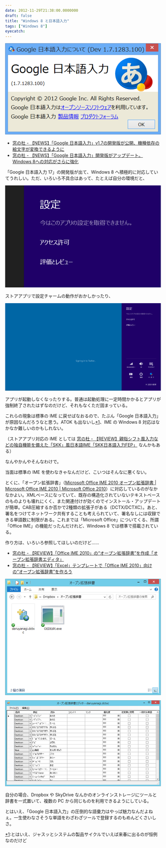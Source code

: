 ```yaml
---
date: 2012-11-29T21:38:00.0000000
draft: false
title: "Windows 8 と日本語入力"
tags: ["Windows 8"]
eyecatch: 
---
```

<p><span itemscope itemtype="http://schema.org/Photograph"><img src="20121129211408.png" alt="f:id:daruyanagi:20121129211408p:plain" title="f:id:daruyanagi:20121129211408p:plain" class="hatena-fotolife" itemprop="image"></span></p>

<ul>
<li><a href="http://www.forest.impress.co.jp/docs/news/20121122_574785.html">&#x7A93;&#x306E;&#x675C; - &#x3010;NEWS&#x3011;&#x300C;Google &#x65E5;&#x672C;&#x8A9E;&#x5165;&#x529B;&#x300D;v1.7&#x306E;&#x958B;&#x767A;&#x7248;&#x304C;&#x516C;&#x958B;&#x3001;&#x6A5F;&#x7A2E;&#x4F9D;&#x5B58;&#x306E;&#x7D75;&#x6587;&#x5B57;&#x304C;&#x5909;&#x63DB;&#x3067;&#x304D;&#x308B;&#x3088;&#x3046;&#x306B;</a></li>
<li><a href="http://www.forest.impress.co.jp/docs/news/20121129_576049.html">&#x7A93;&#x306E;&#x675C; - &#x3010;NEWS&#x3011;&#x300C;Google &#x65E5;&#x672C;&#x8A9E;&#x5165;&#x529B;&#x300D;&#x958B;&#x767A;&#x7248;&#x304C;&#x30A2;&#x30C3;&#x30D7;&#x30C7;&#x30FC;&#x30C8;&#x3002;Windows 8&#x3078;&#x306E;&#x5BFE;&#x5FDC;&#x304C;&#x3055;&#x3089;&#x306B;&#x5F37;&#x5316;</a></li>
</ul><p>「Google 日本語入力 17」の開発版が出て、Windows 8 へ積極的に対応していてうれしい。ただ、いろいろ不具合はあって、たとえば自分の環境だと、</p><p><span itemscope itemtype="http://schema.org/Photograph"><img src="20121129211633.png" alt="f:id:daruyanagi:20121129211633p:plain" title="f:id:daruyanagi:20121129211633p:plain" class="hatena-fotolife" itemprop="image"></span></p><p>ストアアプリで設定チャームの動作がおかしかったり、</p><p><span itemscope itemtype="http://schema.org/Photograph"><img src="20121129211658.png" alt="f:id:daruyanagi:20121129211658p:plain" title="f:id:daruyanagi:20121129211658p:plain" class="hatena-fotolife" itemprop="image"></span></p><p>アプリが起動しなくなったりする。普通は起動処理に一定時間かかるとアプリが強制終了されたはずなのだけど、それもなくただ固まっている。</p><p>これらの現象は標準の IME に戻せばなおるので、たぶん「Google 日本語入力」が原因なんだろうなと思う。ATOK も出ないし<a href="#f1" name="fn1" title="とはいえ、ジャスッとシステムの製品サイクルでいえば来春に出るのが恒例なのだけど">*1</a>、IME の Windows 8 対応はなかなか難しいのかもしれない。</p><p>（ストアアプリ対応の IME としては <a href="http://www.forest.impress.co.jp/docs/review/20121129_575550.html">&#x7A93;&#x306E;&#x675C; - &#x3010;REVIEW&#x3011;&#x89AA;&#x6307;&#x30B7;&#x30D5;&#x30C8;&#x98A8;&#x5165;&#x529B;&#x306A;&#x3069;&#x306E;&#x72EC;&#x81EA;&#x6A5F;&#x80FD;&#x3092;&#x5099;&#x3048;&#x305F;&#x300C;SKK&#x300D;&#x98A8;&#x65E5;&#x672C;&#x8A9E;IME&#x300C;SKK&#x65E5;&#x672C;&#x8A9E;&#x5165;&#x529B;FEP&#x300D;</a> なんかもある）</p><p>なんやかんやそんなわけで。</p><p>当面は標準の IME を使わなきゃなんだけど、こいつはそんなに悪くない。</p><p>とくに、「オープン拡張辞書」（<a href="http://www.microsoft.com/ja-jp/office/2010/ime/open-extended-dictionary.aspx">Microsoft Office IME 2010 &#x30AA;&#x30FC;&#x30D7;&#x30F3;&#x62E1;&#x5F35;&#x8F9E;&#x66F8; | Microsoft Office IME 2010 | Microsoft Office 2010</a>）に対応しているのがなかなかよい。XMLベースになっていて、既存の構造化されていないテキストベースのものよりも壊れにくく、また関連付けが効くのでインストール・アップデートが簡単。CAB圧縮するか否かで2種類の拡張子がある（DCTX/DCTXC）。あと、署名をつけてネットワーク共有することも考えられていて、署名なしには収録できる単語数に制限がある。これまでは「Microsoft Office」についてくる、所謂「Office IME」の機能だったんだけれど、Windows 8 では標準で搭載されている。</p><p>作り方は、いろいろ参照してほしいのだけど……</p>

<ul>
<li><a href="http://www.forest.impress.co.jp/docs/review/20120529_536042.html">&#x7A93;&#x306E;&#x675C; - &#x3010;REVIEW&#x3011;&#x300C;Office IME 2010&#x300D;&#x306E;&ldquo;&#x30AA;&#x30FC;&#x30D7;&#x30F3;&#x62E1;&#x5F35;&#x8F9E;&#x66F8;&rdquo;&#x3092;&#x4F5C;&#x6210;&#x300C;&#x30AA;&#x30FC;&#x30D7;&#x30F3;&#x62E1;&#x5F35;&#x8F9E;&#x66F8;&#x30A8;&#x30C7;&#x30A3;&#x30BF;&#x300D;</a></li>
<li><a href="http://www.forest.impress.co.jp/docs/review/20120522_534343.html">&#x7A93;&#x306E;&#x675C; - &#x3010;REVIEW&#x3011;&#x300C;Excel&#x300D;&#x30C6;&#x30F3;&#x30D7;&#x30EC;&#x30FC;&#x30C8;&#x3067;&#x300C;Office IME 2010&#x300D;&#x5411;&#x3051;&#x306E;&ldquo;&#x30AA;&#x30FC;&#x30D7;&#x30F3;&#x62E1;&#x5F35;&#x8F9E;&#x66F8;&rdquo;&#x3092;&#x4F5C;&#x308D;&#x3046;</a></li>
</ul><p><span itemscope itemtype="http://schema.org/Photograph"><img src="20121129212823.png" alt="f:id:daruyanagi:20121129212823p:plain" title="f:id:daruyanagi:20121129212823p:plain" class="hatena-fotolife" itemprop="image"></span></p><p><span itemscope itemtype="http://schema.org/Photograph"><img src="20121129213020.png" alt="f:id:daruyanagi:20121129213020p:plain" title="f:id:daruyanagi:20121129213020p:plain" class="hatena-fotolife" itemprop="image"></span></p><p>自分の場合、Dropbox や SkyDrive なんかのオンラインストレージにツールと辞書を一式置いて、複数の PC から同じものを利用できるようにしている。</p><p>とはいえ、「Google 日本語入力」の圧倒的な語彙力はやっぱ魅力なんだよねぇ。一生使わなさそうな単語をわざわざツールで登録するのもめんどくさいしさ。</p>
<div class="footnote">
<p class="footnote"><a href="#fn1" name="f1" class="footnote-number">*1</a><span class="footnote-delimiter">:</span><span class="footnote-text">とはいえ、ジャスッとシステムの製品サイクルでいえば来春に出るのが恒例なのだけど</span></p>
</div>